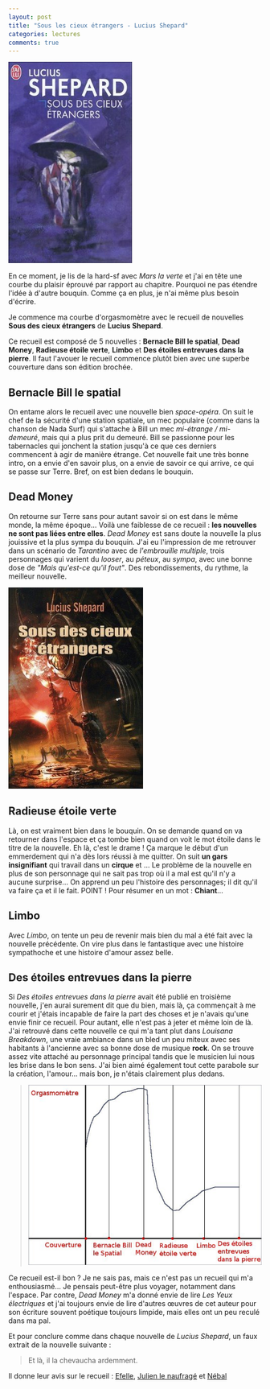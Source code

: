 ```yaml
---
layout: post
title: "Sous les cieux étrangers - Lucius Shepard"
categories: lectures
comments: true
---
```


![Poche](https://github.com/homeostasie/bouquins/raw/master/_pics/lv/shepard-lucius/slce-poche.jpg) 

En ce moment, je lis de la hard-sf avec *Mars la verte* et j'ai en tête une courbe du plaisir éprouvé par rapport au chapitre. Pourquoi ne pas étendre l'idée à d'autre bouquin. Comme ça en plus, je n'ai même plus besoin d'écrire.

Je commence ma courbe d'orgasmomètre avec le recueil de nouvelles **Sous des cieux étrangers** de **Lucius Shepard**.

Ce recueil est composé de 5 nouvelles : **Bernacle Bill le spatial**, **Dead Money**, **Radieuse étoile verte**, **Limbo** et **Des étoiles entrevues dans la pierre**. Il faut l'avouer le recueil commence plutôt bien avec une superbe couverture dans son édition brochée. 

## Bernacle Bill le spatial

On entame alors le recueil avec une nouvelle bien *space-opéra*. On suit le chef de la sécurité d'une station spatiale, un mec populaire (comme dans la chanson de Nada Surf) qui s'attache à Bill un mec *mi-étrange / mi-demeuré*, mais qui a plus prit du demeuré. Bill se passionne pour les tabernacles qui jonchent la station jusqu'à ce que ces derniers commencent à agir de manière étrange. Cet nouvelle fait une très bonne intro, on a envie d'en savoir plus, on a envie de savoir ce qui arrive, ce qui se passe sur Terre. Bref, on est bien dedans le bouquin.

## Dead Money

On retourne sur Terre sans pour autant savoir si on est dans le même monde, la même époque... Voilà une faiblesse de ce recueil : **les nouvelles ne sont pas liées entre elles**. *Dead Money* est sans doute la nouvelle la plus jouissive et la plus sympa du bouquin. J'ai eu l'impression de me retrouver dans un scénario de *Tarantino* avec de *l'embrouille multiple*, trois personnages qui varient du *looser*, au *péteux*, au *sympa*, avec une bonne dose de *"Mais qu'est-ce qu'il fout"*. Des rebondissements, du rythme, la meilleur nouvelle. 

![Broché](https://github.com/homeostasie/bouquins/raw/master/_pics/lv/shepard-lucius/slce-broche.jpg)

## Radieuse étoile verte

Là, on est vraiment bien dans le bouquin. On se demande quand on va retourner dans l'espace et ça tombe bien quand on voit le mot étoile dans le titre de la nouvelle. Eh là, c'est le drame ! Ça marque le début d'un emmerdement qui n'a dès lors réussi à me quitter. On suit **un gars insignifiant** qui travail dans un **cirque** et ... Le problème de la nouvelle en plus de son personnage qui ne sait pas trop où il a mal est qu'il n'y a aucune surprise... On apprend un peu l'histoire des personnages; il dit qu'il va faire ça et il le fait. POINT ! Pour résumer en un mot : **Chiant**...

## Limbo

Avec *Limbo*, on tente un peu de revenir mais bien du mal a été fait avec la nouvelle précédente. On vire plus dans le fantastique avec une histoire sympathoche et une histoire d'amour assez belle. 

## Des étoiles entrevues dans la pierre

Si *Des étoiles entrevues dans la pierre* avait été publié en troisième nouvelle, j'en aurai surement dit que du bien, mais là, ça commençait à me courir et j'étais incapable de faire la part des choses et je n'avais qu'une envie finir ce recueil. Pour autant, elle n'est pas à jeter et même loin de là. J'ai retrouvé dans cette nouvelle ce qui m'a tant plut dans *Louisana Breakdown*, une vraie ambiance dans un bled un peu miteux avec ses habitants à l'ancienne avec sa bonne dose de musique **rock**. On se trouve assez vite attaché au personnage principal tandis que le musicien lui nous les brise dans le bon sens. J'ai bien aimé également tout cette parabole sur la création, l'amour... mais bon, je n'étais clairement plus dedans.

> ![Orgasme](https://github.com/homeostasie/bouquins/raw/master/_pics/lv/shepard-lucius/orgasme.jpg)

Ce recueil est-il bon ? Je ne sais pas, mais ce n'est pas un recueil qui m'a enthousiasmé... Je pensais peut-être plus voyager, notamment dans l'espace. Par contre, *Dead Money* m'a donné envie de lire *Les Yeux électriques* et j'ai toujours envie de lire d'autres œuvres de cet auteur pour son écriture souvent poétique toujours limpide, mais elles ont un peu reculé dans ma pal.

Et pour conclure comme dans chaque nouvelle de *Lucius Shepard*, un faux extrait de la nouvelle suivante : 

> Et là, il la chevaucha ardemment.

 Il donne leur avis sur le recueil : [Efelle](http://efelle.canalblog.com/archives/2012/02/10/23491667.html), [Julien le naufragé](http://naufragesvolontaires.blogspot.it/2010/11/sous-des-cieux-etrangers-de-lucius.html) et [Nébal](http://nebalestuncon.over-blog.com/article-sous-des-cieux-etrangers-de-lucius-shepard-105596448.html)
